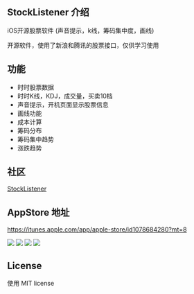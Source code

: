 ## StockListener 介绍
iOS开源股票软件 (声音提示，k线，筹码集中度，画线)

开源软件，使用了新浪和腾讯的股票接口，仅供学习使用

## 功能

* 时时股票数据
* 时时K线，KDJ，成交量，买卖10档
* 声音提示，开机页面显示股票信息
* 画线功能
* 成本计算
* 筹码分布
* 筹码集中趋势
* 涨跌趋势

## 社区

[StockListener](http://opengrok.club/category/23/stocklistener)

## AppStore 地址
https://itunes.apple.com/app/apple-store/id1078684280?mt=8

[![](http://a4.mzstatic.com/us/r30/Purple69/v4/c3/e0/3d/c3e03d56-b6e8-a0da-a36a-36feb9907e8a/screen696x696.jpeg)](http://a4.mzstatic.com/us/r30/Purple69/v4/c3/e0/3d/c3e03d56-b6e8-a0da-a36a-36feb9907e8a/screen696x696.jpeg)
[![](http://a2.mzstatic.com/us/r30/Purple49/v4/88/39/03/88390368-d684-bd04-8c15-b44d4529955c/screen696x696.jpeg)](http://a2.mzstatic.com/us/r30/Purple49/v4/88/39/03/88390368-d684-bd04-8c15-b44d4529955c/screen696x696.jpeg)
[![](http://a5.mzstatic.com/us/r30/Purple69/v4/2e/13/36/2e13368b-0c53-38e7-4f64-94f9d46ec1f4/screen696x696.jpeg)](http://a5.mzstatic.com/us/r30/Purple69/v4/2e/13/36/2e13368b-0c53-38e7-4f64-94f9d46ec1f4/screen696x696.jpeg)
[![](http://a1.mzstatic.com/us/r30/Purple69/v4/b4/ab/8c/b4ab8c8b-91f1-9ff5-ff66-dc8340d5def9/screen696x696.jpeg)](http://a1.mzstatic.com/us/r30/Purple69/v4/b4/ab/8c/b4ab8c8b-91f1-9ff5-ff66-dc8340d5def9/screen696x696.jpeg)


## License

使用 MIT license

